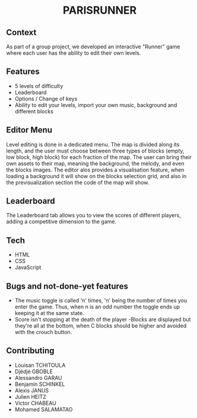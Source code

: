 # <center>PARISRUNNER</center>

## Context

As part of a group project, we developed an interactive "Runner" game where each user has the ability to edit their own levels.

## Features

- 5 levels of difficulty
- Leaderboard
- Options / Change of keys
- Ability to edit your levels, import your own music, background and different blocks

## Editor Menu

Level editing is done in a dedicated menu. The map is divided along its length, and the user must choose between three types of blocks (empty, low block, high block) for each fraction of the map. The user can bring their own assets to their map, meaning the background, the melody, and even the blocks images.
The editor alos provides a visualisation feature, when loading a background it will show on the blocks selection grid, and also in the previsualization section the code of the map will show.

## Leaderboard

The Leaderboard tab allows you to view the scores of different players, adding a competitive dimension to the game.

## Tech

- HTML
- CSS
- JavaScript

## Bugs and not-done-yet features

- The music toggle is called 'n' times, 'n' being the number of times you enter the game. Thus, when n is an odd number the toggle ends up keeping it at the same state.
- Score isn't stopping at the death of the player
-Blocks are displayed but they're all at the bottom, when C blocks should be higher and avoided with the crouch button.

## Contributing

- Louisan TCHITOULA
- Djédjé GBOBLE
- Alessandro GARAU
- Benjamin SCHINKEL
- Alexis JANUS
- Julien HEITZ
- Victor CHABEAU
- Mohamed SALAMATAO
